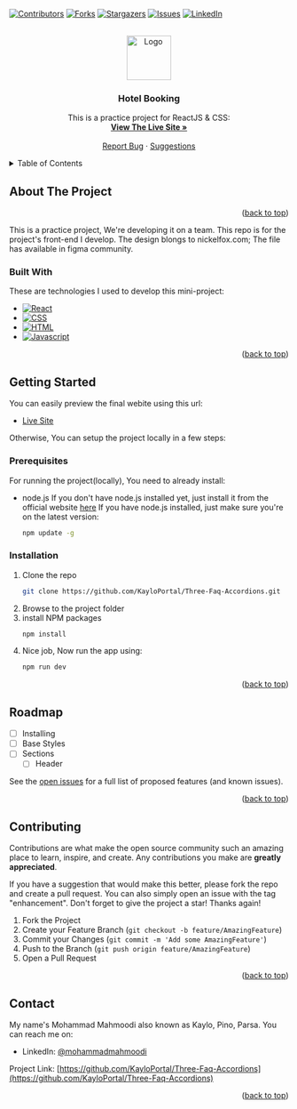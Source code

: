 <!-- Improved compatibility of back to top link: See: https://github.com/othneildrew/Best-README-Template/pull/73 -->
<a name="readme-top"></a>

<!-- PROJECT SHIELDS -->
<!--
*** I'm using markdown "reference style" links for readability.
*** Reference links are enclosed in brackets [ ] instead of parentheses ( ).
*** See the bottom of this document for the declaration of the reference variables
*** for contributors-url, forks-url, etc. This is an optional, concise syntax you may use.
*** https://www.markdownguide.org/basic-syntax/#reference-style-links
-->
[![Contributors][contributors-shield]][contributors-url]
[![Forks][forks-shield]][forks-url]
[![Stargazers][stars-shield]][stars-url]
[![Issues][issues-shield]][issues-url]
[![LinkedIn][linkedin-shield]][linkedin-url]



<!-- PROJECT LOGO -->
<br />
<div align="center">
  <a href="https://github.com/KayloPortal/Three-Faq-Accordions">
    <img src="https://img.freepik.com/free-vector/hotel-tower-concept-illustration_114360-12752.jpg?w=740&t=st=1710256436~exp=1710257036~hmac=e4a95c0495deefe20cfa8cc116ded67377b3e39c2f374155d5b26a204b24e834" alt="Logo" height="80">
  </a>

<h3 align="center">Hotel Booking</h3>

  <p align="center">
    This is a practice project for ReactJS & CSS:
    <br />
    <a href="https://google.com"><strong>View The Live Site »</strong></a>
    <br />
    <br />
    <a href="https://github.com/KayloPortal/Three-Faq-Accordions/issues">Report Bug</a>
    ·
    <a href="https://github.com/KayloPortal/Three-Faq-Accordions/issues">Suggestions</a>
  </p>
</div>



<!-- TABLE OF CONTENTS -->
<details>
  <summary>Table of Contents</summary>
  <ol>
    <li>
      <a href="#about-the-project">About The Project</a>
      <ul>
        <li><a href="#built-with">Built With</a></li>
      </ul>
    </li>
    <li>
      <a href="#getting-started">Getting Started</a>
      <ul>
        <li><a href="#prerequisites">Prerequisites</a></li>
        <li><a href="#installation">Installation</a></li>
      </ul>
    </li>
    <li><a href="#roadmap">Roadmap</a></li>
    <li><a href="#contributing">Contributing</a></li>
    <li><a href="#contact">Contact</a></li>
  </ol>
</details>



<!-- ABOUT THE PROJECT -->
## About The Project

<!--[![Product Name Screen Shot][product-screenshot]](https://example.com)-->

<p align="right">(<a href="#readme-top">back to top</a>)</p>

This is a practice project, We're developing it on a team. This repo is for the project's front-end I develop.
The design blongs to nickelfox.com; The file has available in figma community.

### Built With

These are technologies I used to develop this mini-project:

* [![React][React.js]][React-url]
* [![CSS][CSS3]][HTML5-url]
* [![HTML][HTML5]][CSS3-url]
* [![Javascript][JS]][JS-url]

<p align="right">(<a href="#readme-top">back to top</a>)</p>



<!-- GETTING STARTED -->
## Getting Started

You can easily preview the final webite using this url:
- [Live Site](https://google.com/)

Otherwise, You can setup the project locally in a few steps:

### Prerequisites

For running the project(locally), You need to already install:

* node.js
  If you don't have node.js installed yet, just install it from the official website [here](https://nodejs.org/en/download/current)
  If you have node.js installed, just make sure you're on the latest version:
  ```sh
  npm update -g
  ```

### Installation

1. Clone the repo
   ```sh
   git clone https://github.com/KayloPortal/Three-Faq-Accordions.git
   ```
2. Browse to the project folder
3. install NPM packages
   ```sh
   npm install
   ```
4. Nice job, Now run the app using:
   ```sh
   npm run dev
   ```

<p align="right">(<a href="#readme-top">back to top</a>)</p>



<!-- ROADMAP -->
## Roadmap

- [ ] Installing 
- [ ] Base Styles
- [ ] Sections
    - [ ] Header

See the [open issues](https://github.com/KayloPortal/Three-Faq-Accordions/issues) for a full list of proposed features (and known issues).

<p align="right">(<a href="#readme-top">back to top</a>)</p>



<!-- CONTRIBUTING -->
## Contributing

Contributions are what make the open source community such an amazing place to learn, inspire, and create. Any contributions you make are **greatly appreciated**.

If you have a suggestion that would make this better, please fork the repo and create a pull request. You can also simply open an issue with the tag "enhancement".
Don't forget to give the project a star! Thanks again!

1. Fork the Project
2. Create your Feature Branch (`git checkout -b feature/AmazingFeature`)
3. Commit your Changes (`git commit -m 'Add some AmazingFeature'`)
4. Push to the Branch (`git push origin feature/AmazingFeature`)
5. Open a Pull Request

<p align="right">(<a href="#readme-top">back to top</a>)</p>

<!-- CONTACT -->
## Contact

My name's Mohammad Mahmoodi also known as Kaylo, Pino, Parsa. You can reach me on:

- LinkedIn: [@mohammadmahmoodi](https://www.linkedin.com/in/mohammadmahmoodi)

Project Link: [https://github.com/KayloPortal/Three-Faq-Accordions](https://github.com/KayloPortal/Three-Faq-Accordions)

<p align="right">(<a href="#readme-top">back to top</a>)</p>


<!-- MARKDOWN LINKS & IMAGES -->
<!-- https://www.markdownguide.org/basic-syntax/#reference-style-links -->
[contributors-shield]: https://img.shields.io/github/contributors/KayloPortal/Three-Faq-Accordions.svg?style=for-the-badge
[contributors-url]: https://github.com/KayloPortal/Three-Faq-Accordions/graphs/contributors
[forks-shield]: https://img.shields.io/github/forks/KayloPortal/Three-Faq-Accordions.svg?style=for-the-badge
[forks-url]: https://github.com/KayloPortal/Three-Faq-Accordions/network/members
[stars-shield]: https://img.shields.io/github/stars/KayloPortal/Three-Faq-Accordions.svg?style=for-the-badge
[stars-url]: https://github.com/KayloPortal/Three-Faq-Accordions/stargazers
[issues-shield]: https://img.shields.io/github/issues/KayloPortal/Three-Faq-Accordions.svg?style=for-the-badge
[issues-url]: https://github.com/KayloPortal/Three-Faq-Accordions/issues
[license-shield]: https://img.shields.io/github/license/KayloPortal/Three-Faq-Accordions.svg?style=for-the-badge
[license-url]: https://github.com/KayloPortal/Three-Faq-Accordions/blob/master/LICENSE.txt
[linkedin-shield]: https://img.shields.io/badge/-LinkedIn-black.svg?style=for-the-badge&logo=linkedin&colorB=555
[linkedin-url]: https://linkedin.com/in/mohammadmahmoodi
[product-screenshot]: images/screenshot.png
[React.js]: https://img.shields.io/badge/React-20232A?style=for-the-badge&logo=react&logoColor=61DAFB
[React-url]: https://reactjs.org/
[CSS3]: https://img.shields.io/badge/CSS3-20232A?style=for-the-badge&logo=css3&logoColor=264de4
[CSS3-url]: https://www.w3.org/Style/CSS/Overview.en.html
[HTML5]: https://img.shields.io/badge/HTML-20232A?style=for-the-badge&logo=html5&logoColor=e34c26
[HTML5-url]: https://html.com/
[JS]: "https://img.shields.io/badge/Javascript-20232A?style=for-the-badge&logo=javascript&logoColor=F0DB4F"
[JS-url]: "https://www.javascript.com/"
